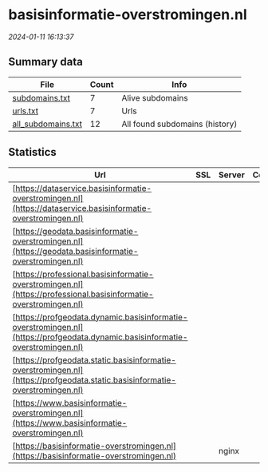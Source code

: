 # basisinformatie-overstromingen.nl
*2024-01-11 16:13:37*
## Summary data


| File       | Count | Info |
|------------|-------|------|
|[subdomains.txt](/data/basisinformatie-overstromingen.nl/subdomains.txt)|7|Alive subdomains|
|[urls.txt](/data/basisinformatie-overstromingen.nl/urls.txt)|7|Urls|
|[all_subdomains.txt](/data/basisinformatie-overstromingen.nl/all_subdomains.txt)|12|All found subdomains (history)|


## Statistics


| Url | SSL | Server | Cookie | HSTS | CSP | XFO | XXP | RP | Tech |Title |
|------------|-------|------|------|------|------|------|------|------|------|------|
|[https://dataservice.basisinformatie-overstromingen.nl](https://dataservice.basisinformatie-overstromingen.nl)| || | | | | | :white_check_mark: |||
|[https://geodata.basisinformatie-overstromingen.nl](https://geodata.basisinformatie-overstromingen.nl)| || |:white_check_mark: |:warning: | :white_check_mark: | | :white_check_mark: |||
|[https://professional.basisinformatie-overstromingen.nl](https://professional.basisinformatie-overstromingen.nl)| || |:white_check_mark: |:warning: | :white_check_mark: | | :white_check_mark: |||
|[https://profgeodata.dynamic.basisinformatie-overstromingen.nl](https://profgeodata.dynamic.basisinformatie-overstromingen.nl)| || | | | | | :white_check_mark: |||
|[https://profgeodata.static.basisinformatie-overstromingen.nl](https://profgeodata.static.basisinformatie-overstromingen.nl)| || | | | | | :white_check_mark: |||
|[https://www.basisinformatie-overstromingen.nl](https://www.basisinformatie-overstromingen.nl)| || |:white_check_mark: |:warning: | :white_check_mark: | | :white_check_mark: |||
|[https://basisinformatie-overstromingen.nl](https://basisinformatie-overstromingen.nl)| |nginx| |:white_check_mark: |:warning: | :white_check_mark: | | :white_check_mark: |HSTS Nginx|LIWO|